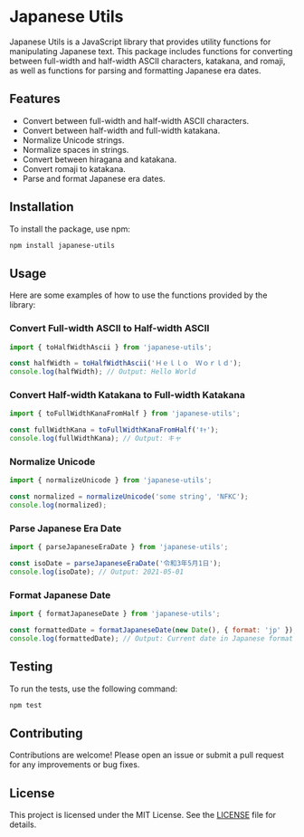 # Japanese Utils

Japanese Utils is a JavaScript library that provides utility functions for manipulating Japanese text. This package includes functions for converting between full-width and half-width ASCII characters, katakana, and romaji, as well as functions for parsing and formatting Japanese era dates.

## Features

- Convert between full-width and half-width ASCII characters.
- Convert between half-width and full-width katakana.
- Normalize Unicode strings.
- Normalize spaces in strings.
- Convert between hiragana and katakana.
- Convert romaji to katakana.
- Parse and format Japanese era dates.

## Installation

To install the package, use npm:

```bash
npm install japanese-utils
```

## Usage

Here are some examples of how to use the functions provided by the library:

### Convert Full-width ASCII to Half-width ASCII

```javascript
import { toHalfWidthAscii } from 'japanese-utils';

const halfWidth = toHalfWidthAscii('Ｈｅｌｌｏ　Ｗｏｒｌｄ');
console.log(halfWidth); // Output: Hello World
```

### Convert Half-width Katakana to Full-width Katakana

```javascript
import { toFullWidthKanaFromHalf } from 'japanese-utils';

const fullWidthKana = toFullWidthKanaFromHalf('ｷｬ');
console.log(fullWidthKana); // Output: キャ
```

### Normalize Unicode

```javascript
import { normalizeUnicode } from 'japanese-utils';

const normalized = normalizeUnicode('some string', 'NFKC');
console.log(normalized);
```

### Parse Japanese Era Date

```javascript
import { parseJapaneseEraDate } from 'japanese-utils';

const isoDate = parseJapaneseEraDate('令和3年5月1日');
console.log(isoDate); // Output: 2021-05-01
```

### Format Japanese Date

```javascript
import { formatJapaneseDate } from 'japanese-utils';

const formattedDate = formatJapaneseDate(new Date(), { format: 'jp' });
console.log(formattedDate); // Output: Current date in Japanese format
```

## Testing

To run the tests, use the following command:

```bash
npm test
```

## Contributing

Contributions are welcome! Please open an issue or submit a pull request for any improvements or bug fixes.

## License

This project is licensed under the MIT License. See the [LICENSE](LICENSE) file for details.